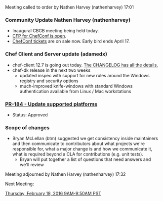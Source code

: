 Meeting called to order by Nathen Harvey (nathenharvey) 17:01

### Community Update Nathen Harvey (nathenharvey)

* Inaugural CBGB meeting being held today.
* [CFP for ChefConf is open](https://chefconf.chef.io/call-for-presentations/).
* [ChefConf tickets](https://chefconf.chef.io) are on sale now.  Early bird ends April 17.

### Chef Client and Server update (adamedx)

* chef-client 12.7 is going out today. [The CHANGELOG has all the details.](https://github.com/chef/chef/blob/master/CHANGELOG.md)
* chef-dk release in the next two weeks
  * updated inspec with support for new rules around the Windows registry and security options
  * much-improved knife-windows with standard Windows authentication available from Linux / Mac workstations

### [PR-184 - Update supported platforms](https://github.com/chef/chef-rfc/pull/184)
* Status:  Approved

### Scope of changes
* Bryan McLellan (btm) suggested we get consistency inside maintainers and then communicate to contributors about what projects we're responsible for, what a major change is and how we communicate it, what is required beyond a CLA for contributions (e.g. unit tests).
  * Bryan will put together a list of questions that need answers and we'll review

Meeting adjourned by Nathen Harvey (nathenharvey) 17:32

Next Meeting:

[Thursday, February 18, 2016 9AM-9:50AM PST](http://everytimezone.com/#2016-02-18,300,cn3)

